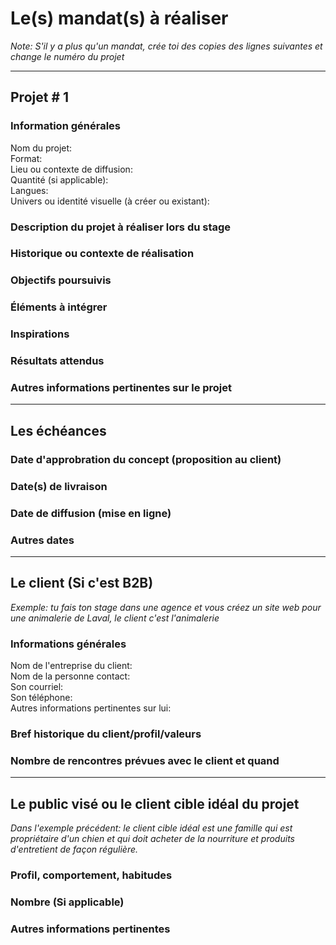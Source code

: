 # Le(s) mandat(s) à réaliser
*Note: S'il y a plus qu'un mandat, crée toi des copies des lignes suivantes et change le numéro du projet* 

***

## Projet # 1
### Information générales
Nom du projet:    
Format:  
Lieu ou contexte de diffusion:    
Quantité (si applicable):    
Langues:    
Univers ou identité visuelle (à créer ou existant): 

### Description du projet à réaliser lors du stage

### Historique ou contexte de réalisation

### Objectifs poursuivis

### Éléments à intégrer

### Inspirations

### Résultats attendus

### Autres informations pertinentes sur le projet

***

## Les échéances
### Date d'approbration du concept (proposition au client)

### Date(s) de livraison

### Date de diffusion (mise en ligne)

### Autres dates

***

## Le client (Si c'est B2B)
*Exemple: tu fais ton stage dans une agence et vous créez un site web pour une animalerie de Laval, le client c'est l'animalerie*
### Informations générales
Nom de l'entreprise du client:    
Nom de la personne contact:    
Son courriel:    
Son téléphone:    
Autres informations pertinentes sur lui: 

### Bref historique du client/profil/valeurs

### Nombre de rencontres prévues avec le client et quand

*** 

## Le public visé ou le client cible idéal du projet
*Dans l'exemple précédent: le client cible idéal est une famille qui est propriétaire d'un chien et qui doit acheter de la nourriture et produits d'entretient de façon régulière.*

### Profil, comportement, habitudes

### Nombre (Si applicable)

### Autres informations pertinentes




